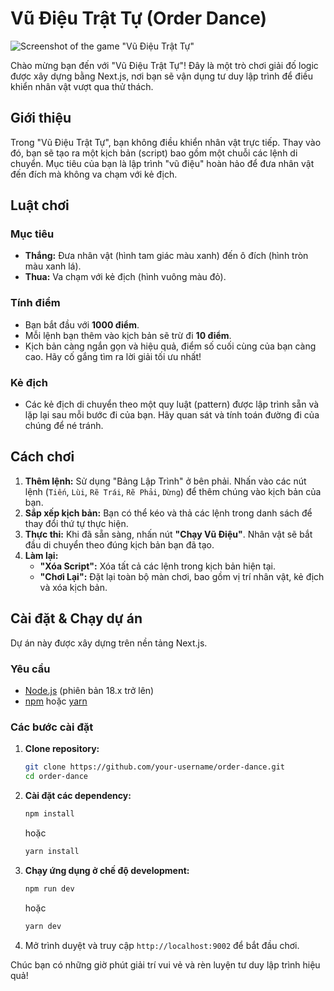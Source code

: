 # Vũ Điệu Trật Tự (Order Dance)

![Screenshot of the game "Vũ Điệu Trật Tự"](https://storage.googleapis.com/genai-downloads/order-dance-screenshot.png)

Chào mừng bạn đến với "Vũ Điệu Trật Tự"! Đây là một trò chơi giải đố logic được xây dựng bằng Next.js, nơi bạn sẽ vận dụng tư duy lập trình để điều khiển nhân vật vượt qua thử thách.



## Giới thiệu

Trong "Vũ Điệu Trật Tự", bạn không điều khiển nhân vật trực tiếp. Thay vào đó, bạn sẽ tạo ra một kịch bản (script) bao gồm một chuỗi các lệnh di chuyển. Mục tiêu của bạn là lập trình "vũ điệu" hoàn hảo để đưa nhân vật đến đích mà không va chạm với kẻ địch.

## Luật chơi

### Mục tiêu
- **Thắng:** Đưa nhân vật (hình tam giác màu xanh) đến ô đích (hình tròn màu xanh lá).
- **Thua:** Va chạm với kẻ địch (hình vuông màu đỏ).

### Tính điểm
- Bạn bắt đầu với **1000 điểm**.
- Mỗi lệnh bạn thêm vào kịch bản sẽ trừ đi **10 điểm**.
- Kịch bản càng ngắn gọn và hiệu quả, điểm số cuối cùng của bạn càng cao. Hãy cố gắng tìm ra lời giải tối ưu nhất!

### Kẻ địch
- Các kẻ địch di chuyển theo một quy luật (pattern) được lập trình sẵn và lặp lại sau mỗi bước đi của bạn. Hãy quan sát và tính toán đường đi của chúng để né tránh.

## Cách chơi

1.  **Thêm lệnh:** Sử dụng "Bảng Lập Trình" ở bên phải. Nhấn vào các nút lệnh (`Tiến`, `Lùi`, `Rẽ Trái`, `Rẽ Phải`, `Dừng`) để thêm chúng vào kịch bản của bạn.
2.  **Sắp xếp kịch bản:** Bạn có thể kéo và thả các lệnh trong danh sách để thay đổi thứ tự thực hiện.
3.  **Thực thi:** Khi đã sẵn sàng, nhấn nút **"Chạy Vũ Điệu"**. Nhân vật sẽ bắt đầu di chuyển theo đúng kịch bản bạn đã tạo.
4.  **Làm lại:**
    - **"Xóa Script":** Xóa tất cả các lệnh trong kịch bản hiện tại.
    - **"Chơi Lại":** Đặt lại toàn bộ màn chơi, bao gồm vị trí nhân vật, kẻ địch và xóa kịch bản.

## Cài đặt & Chạy dự án

Dự án này được xây dựng trên nền tảng Next.js.

### Yêu cầu
- [Node.js](https://nodejs.org/) (phiên bản 18.x trở lên)
- [npm](https://www.npmjs.com/) hoặc [yarn](https://yarnpkg.com/)

### Các bước cài đặt

1.  **Clone repository:**
    ```bash
    git clone https://github.com/your-username/order-dance.git
    cd order-dance
    ```

2.  **Cài đặt các dependency:**
    ```bash
    npm install
    ```
    hoặc
    ```bash
    yarn install
    ```

3.  **Chạy ứng dụng ở chế độ development:**
    ```bash
    npm run dev
    ```
    hoặc
    ```bash
    yarn dev
    ```

4.  Mở trình duyệt và truy cập `http://localhost:9002` để bắt đầu chơi.

Chúc bạn có những giờ phút giải trí vui vẻ và rèn luyện tư duy lập trình hiệu quả!
